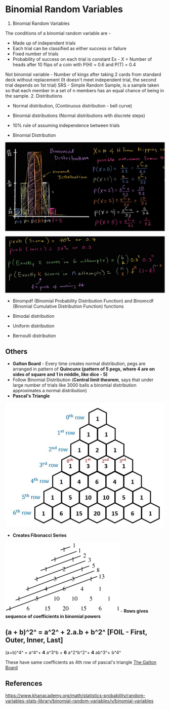 # Binomial Random Variables

1. Binomial Random Variables

The conditions of a binomial random variable are -

- Made up of independent trials
- Each trial can be classified as either success or failure
- Fixed number of trials
- Probability of success on each trial is constant
Ex - X = Number of heads after 10 flips of a coin with P(H) = 0.6 and P(T) = 0.4

Not binomial variable - Number of kings after taking 2 cards from standard deck without replacement (It doesn't meet independent trial, the second trial depends on 1st trial)
SRS - Simple Random Sample, is a sample taken so that each member in a set of n members has an equal chance of being in the sample.
2. Distributions

- Normal distribution, (Continuous distribution - bell curve)

- Binomial distributions (Normal distributions with discrete steps)

- 10% rule of assuming independence between trials

- Binomial Distribution

![image](../../media/Binomial-Random-Variables-image1.jpg)

![image](../../media/Binomial-Random-Variables-image2.jpg)

- Binompdf (Binomial Probability Distribution Function) and Binomcdf (Binomial Cumulative Distribution Function) functions

- Bimodal distribution

- Uniform distribution

- Bernoulli distribution

## Others

- **Galton Board** - Every time creates normal distribution, pegs are arranged in pattern of **Quincunx (pattern of 5 pegs, where 4 are on sides of square and 1 in middle, like dice - 5)**
- Follow Binomial Distribution (**Central limit theorem**, says that under large number of trials like 3000 balls a binomial distribution approximates a normal distribution)
- **Pascal's Triangle**

![image](../../media/Binomial-Random-Variables-image3.jpg)

- **Creates Fibonacci Series**

![image](../../media/Binomial-Random-Variables-image4.gif)- **Rows gives sequence of coefficients in binomial powers**

## (a + b)^2^ = a^2^ + 2.a.b + b^2^ [FOIL - First, Outer, Inner, Last]

(a+b)^4^ = a^4^+ **4** a^3^b + **6** a^2^b^2^+ **4** ab^3^+ b^4^

These have same coefficients as 4th row of pascal's triangle
[The Galton Board](https://www.youtube.com/watch?v=UCmPmkHqHXk)

## References

https://www.khanacademy.org/math/statistics-probability/random-variables-stats-library/binomial-random-variables/v/binomial-variables
